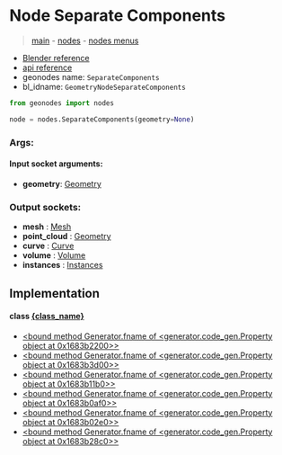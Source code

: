 # Node Separate Components

> [main](../structure.md) - [nodes](nodes.md) - [nodes menus](nodes_menus.md)

- [Blender reference](https://docs.blender.org/manual/en/latest/modeling/geometry_nodes/geometry/separate_components.html)
- [api reference](https://docs.blender.org/api/current/bpy.types.GeometryNodeSeparateComponents.html)
- geonodes name: `SeparateComponents`
- bl_idname: `GeometryNodeSeparateComponents`

```python
from geonodes import nodes

node = nodes.SeparateComponents(geometry=None)
```

### Args:

#### Input socket arguments:

- **geometry**: [Geometry](Geometry.md)

### Output sockets:

- **mesh** : [Mesh](Mesh.md)
- **point_cloud** : [Geometry](Geometry.md)
- **curve** : [Curve](Curve.md)
- **volume** : [Volume](Volume.md)
- **instances** : [Instances](Instances.md)

## Implementation

#### class [{class_name}]({class_name}.md)

 - [<bound method Generator.fname of <generator.code_gen.Property object at 0x1683b2200>>](Geometry.md#separate_components-property)
 - [<bound method Generator.fname of <generator.code_gen.Property object at 0x1683b3d00>>](Geometry.md#mesh_component-property)
 - [<bound method Generator.fname of <generator.code_gen.Property object at 0x1683b11b0>>](Geometry.md#curve_component-property)
 - [<bound method Generator.fname of <generator.code_gen.Property object at 0x1683b0af0>>](Geometry.md#points_component-property)
 - [<bound method Generator.fname of <generator.code_gen.Property object at 0x1683b02e0>>](Geometry.md#volume_component-property)
 - [<bound method Generator.fname of <generator.code_gen.Property object at 0x1683b28c0>>](Geometry.md#instances_component-property)
